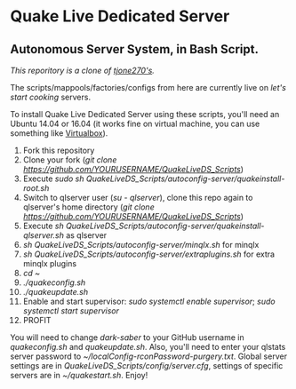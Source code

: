# Quake Live Dedicated Server

## Autonomous Server System, in Bash Script.

_This reporitory is a clone of [tjone270's](https://github.com/tjone270/QuakeLiveDS_Scripts)._

The scripts/mappools/factories/configs from here are currently live on _let's start cooking_ servers.

To install Quake Live Dedicated Server using these scripts, you'll need an Ubuntu 14.04 or 16.04 (it works fine on virtual machine, you can use something like [Virtualbox](https://virtualbox.org)).

1. Fork this repository 
2. Clone your fork (_git clone https://github.com/YOURUSERNAME/QuakeLiveDS_Scripts_)
3. Execute _sudo sh QuakeLiveDS_Scripts/autoconfig-server/quakeinstall-root.sh_
4. Switch to qlserver user (_su - qlserver_), clone this repo again to qlserver's home directory (_git clone https://github.com/YOURUSERNAME/QuakeLiveDS_Scripts_)
5. Execute _sh QuakeLiveDS_Scripts/autoconfig-server/quakeinstall-qlserver.sh_ as qlserver
6. _sh QuakeLiveDS_Scripts/autoconfig-server/minqlx.sh_ for minqlx
7. _sh QuakeLiveDS_Scripts/autoconfig-server/extraplugins.sh_ for extra minqlx plugins
8. _cd ~_
9. _./quakeconfig.sh_
10. _./quakeupdate.sh_
11. Enable and start supervisor: _sudo systemctl enable supervisor_; _sudo systemctl start supervisor_
12. PROFIT

You will need to change _dark-saber_ to your GitHub username in _quakeconfig.sh_ and _quakeupdate.sh_. Also, you'll need to enter your qlstats server password to _~/localConfig-rconPassword-purgery.txt_. Global server settings are in _QuakeLiveDS_Scripts/config/server.cfg_, settings of specific servers are in _~/quakestart.sh_. Enjoy!

